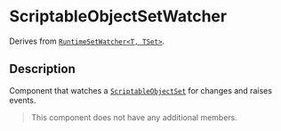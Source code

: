 # ScriptableObjectSetWatcher

Derives from [`RuntimeSetWatcher<T, TSet>`](runtime-set-watcher.md).

## Description

Component that watches a [`ScriptableObjectSet`](../sets/scriptable-object-set.md) for changes and raises events.

> This component does not have any additional members.
